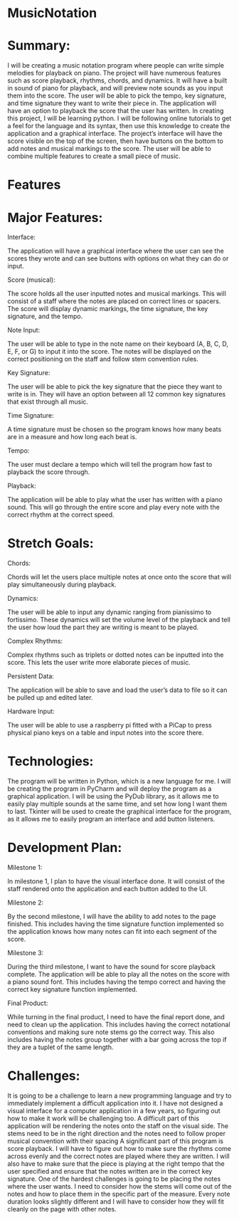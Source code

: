 # MusicNotation

# Summary: 

   I will be creating a music notation program where people can write simple melodies for playback on piano. The project will have numerous features such as score playback, rhythms, chords, and dynamics. It will have a built in sound of piano for playback, and will preview note sounds as you input them into the score. The user will be able to pick the tempo, key signature, and time signature they want to write their piece in. The application will have an option to playback the score that the user has written.
    In creating this project, I will be learning python. I will be following online tutorials to get a feel for the language and its syntax, then use this knowledge to create the application and a graphical interface. The project’s interface will have the score visible on the top of the screen, then have buttons on the bottom to add notes and musical markings to the score. The user will be able to combine multiple features to create a small piece of music.
    
# Features

# Major Features:

Interface:

   The application will have a graphical interface where the user can see the scores they wrote and can see buttons with options on what they can do or input.
    
Score (musical):

   The score holds all the user inputted notes and musical markings. This will consist of a staff where the notes are placed on correct lines or spacers. The score will display dynamic markings, the time signature, the key signature, and the tempo.

Note Input:

   The user will be able to type in the note name on their keyboard (A, B, C, D, E, F, or G) to input it into the score. The notes will be displayed on the correct positioning on the staff and follow stem convention rules.
    
Key Signature:

   The user will be able to pick the key signature that the piece they want to write is in. They will have an option between all 12 common key signatures that exist through all music.
    
Time Signature:

   A time signature must be chosen so the program knows how many beats are in a measure and how long each beat is.
    
Tempo:

   The user must declare a tempo which will tell the program how fast to playback the score through.
    
Playback:

   The application will be able to play what the user has written with a piano sound. This will go through the entire score and play every note with the correct rhythm at the correct speed.
    
    
# Stretch Goals:

Chords: 

   Chords will let the users place multiple notes at once onto the score that will play simultaneously during playback. 
    
Dynamics:

   The user will be able to input any dynamic ranging from pianissimo to fortissimo. These dynamics will set the volume level of the playback and tell the user how loud the part they are writing is meant to be played. 

Complex Rhythms:

   Complex rhythms such as triplets or dotted notes can be inputted into the score. This lets the user write more elaborate pieces of music.
    
Persistent Data:

   The application will be able to save and load the user’s data to file so it can be pulled up and edited later.
   
Hardware Input: 

   The user will be able to use a raspberry pi fitted with a PiCap to press physical piano keys on a table and input notes into the score there. 
  
  
# Technologies: 

   The program will be written in Python, which is a new language for me. I will be creating the program in PyCharm and will deploy the program as a graphical application. I will be using the PyDub library, as it allows me to easily play multiple sounds at the same time, and set how long I want them to last. Tkinter will be used to create the graphical interface for the program, as it allows me to easily program an interface and add button listeners.
    
    
# Development Plan: 

Milestone 1:

   In milestone 1, I plan to have the visual interface done. It will consist of the staff rendered onto the application and each button added to the UI.
   
Milestone 2:

   By the second milestone, I will have the ability to add notes to the page finished. This includes having the time signature function implemented so the application knows how many notes can fit into each segment of the score.
    
Milestone 3:

   During the third milestone, I want to have the sound for score playback complete. The application will be able to play all the notes on the score with a piano sound font. This includes having the tempo correct and having the correct key signature function implemented.
    
Final Product:

   While turning in the final product, I need to have the final report done, and need to clean up the application. This includes having the correct notational conventions and making sure note stems go the correct way. This also includes having the notes group together with a bar going across the top if they are a tuplet of the same length.
    
    
# Challenges:

   It is going to be a challenge to learn a new programming language and try to immediately implement a difficult application into it. I have not designed a visual interface for a computer application in a few years, so figuring out how to make it work will be challenging too.
    A difficult part of this application will be rendering the notes onto the staff on the visual side. The stems need to be in the right direction and the notes need to follow proper musical convention with their spacing 
    A significant part of this program is score playback. I will have to figure out how to make sure the rhythms come across evenly and the correct notes are played where they are written. I will also have to make sure that the piece is playing at the right tempo that the user specified and ensure that the notes written are in the correct key signature.
    One of the hardest challenges is going to be placing the notes where the user wants. I need to consider how the stems will come out of the notes and how to place them in the specific part of the measure. Every note duration looks slightly different and I will have to consider how they will fit cleanly on the page with other notes. 

